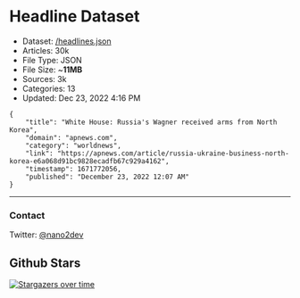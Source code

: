 # Headline Dataset

- Dataset: [/headlines.json](https://raw.githubusercontent.com/fwd/news/master/headlines.json) 
- Articles: 30k
- File Type: JSON
- File Size: ~**11MB**
- Sources: 3k
- Categories: 13
- Updated: Dec 23, 2022 4:16 PM

```
{
    "title": "White House: Russia's Wagner received arms from North Korea",
    "domain": "apnews.com",
    "category": "worldnews",
    "link": "https://apnews.com/article/russia-ukraine-business-north-korea-e6a068d91bc9828ecadfb67c929a4162",
    "timestamp": 1671772056,
    "published": "December 23, 2022 12:07 AM"
}
```

---

### Contact 

Twitter: [@nano2dev](https://twitter.com/nano2dev)

## Github Stars

[![Stargazers over time](https://starchart.cc/fwd/news.svg)](https://starchart.cc/fwd/news)
